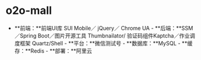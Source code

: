 # o2o-mall
- **前端：**前端UI库 SUI Mobile／ jQuery／ Chrome UA - **后端：**SSM／Spring Boot／图片开源工具 Thumbnailator/   验证码组件Kaptcha／作业调度框架 Quartz/Shell - **平台：**微信测试号 - **数据库：**MySQL - **缓存：**Redis - **部署：**阿里云
